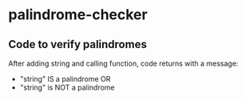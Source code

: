 # palindrome-checker
## Code to verify palindromes

After adding string and calling function, code returns with a message: <br>
- "string" IS a palindrome OR <br>
- "string" is NOT a palindrome
